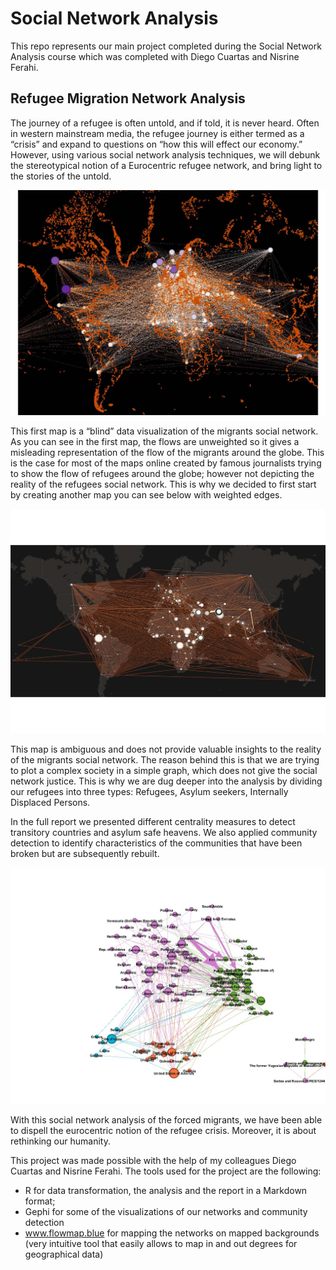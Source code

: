 # Social Network Analysis


This repo represents our main project completed during the Social Network Analysis course which was completed with Diego Cuartas and Nisrine Ferahi. 

## Refugee Migration Network Analysis
 

The journey of a refugee is often untold, and if told, it is never heard. Often in western mainstream media, the refugee journey is either termed as a “crisis” and expand to questions on “how this will effect our economy.” However, using various social network analysis techniques, we will debunk the stereotypical notion of a Eurocentric refugee network, and bring light to the stories of the untold.

![Unweighted Migration](/images/Unweighted_Migration.jpg)

This first map is a “blind” data visualization of the migrants social network. As you can see in the first map, the flows are unweighted so it gives a misleading representation of the flow of the migrants around the globe. This is the case for most of the maps online created by famous journalists trying to show the flow of refugees around the globe; however not depicting the reality of the refugees social network. This is why we decided to first start by creating another map you can see below with weighted edges.

![Weighted Migration](/images/Weighted_Migration.jpg)

This map is ambiguous and does not provide valuable insights to the reality of the migrants social network. The reason behind this is that we are trying to plot a complex society in a simple graph, which does not give the social network justice. This is why we are dug deeper into the analysis by dividing our refugees into three types: Refugees, Asylum seekers, Internally Displaced Persons.

In the full report we presented different centrality measures to detect transitory countries and asylum safe heavens. We also applied community detection to identify characteristics of the communities that have been broken but are subsequently rebuilt.

![Community Detection](/images/ComDetection.jpeg)

With this social network analysis of the forced migrants, we have been able to dispell the eurocentric notion of the refugee crisis. Moreover, it is about rethinking our humanity.

This project was made possible with the help of my colleagues Diego Cuartas and Nisrine Ferahi. The tools used for the project are the following:

- R for data transformation, the analysis and the report in a Markdown format;
- Gephi for some of the visualizations of our networks and community detection
- www.flowmap.blue for mapping the networks on mapped backgrounds (very intuitive tool that easily allows to map in and out degrees for geographical data)

